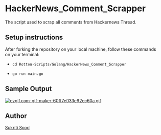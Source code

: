 # HackerNews_Comment_Scrapper

The script used to scrap all comments from Hackernews Thread.

## Setup instructions

After forking the repository on your local machine, follow these commands on your terminal:

- ```cd Rotten-Scripts/Golang/HackerNews_Comment_Scrapper```
  
- ```go run main.go```


## Sample Output

[![ezgif.com-gif-maker-60ff7e033e92ec60a.gif](https://s6.gifyu.com/images/ezgif.com-gif-maker-60ff7e033e92ec60a.gif)](https://gifyu.com/image/BgBn)

## Author

[Sukriti Sood](https://github.com/Sukriti-sood)